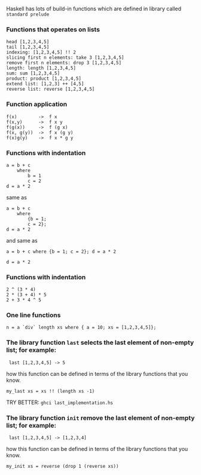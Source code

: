 Haskell has lots of build-in functions which are defined in library called `standard prelude`

###  Functions that operates on lists
```
head [1,2,3,4,5]
tail [1,2,3,4,5]
indexing: [1,2,3,4,5] !! 2
slicing first n elements: take 3 [1,2,3,4,5]
remove first n elements: drop 3 [1,2,3,4,5]
length: length [1,2,3,4,5]
sum: sum [1,2,3,4,5]
product: product [1,2,3,4,5]
extend list: [1,2,3] ++ [4,5]
reverse list: reverse [1,2,3,4,5]

```
###  Function application 
```
f(x)        ->  f x
f(x,y)      ->  f x y 
f(g(x))     ->  f (g x)
f(x, g(y))  ->  f x (g y)
f(x)g(y)    ->  f x * g y
```

###  Functions with indentation 
```
a = b + c 
    where 
        b = 1
        c = 2
d = a * 2
```
same as
```
a = b + c 
    where 
        {b = 1;
        c = 2};
d = a * 2
```
and same as
```
a = b + c where {b = 1; c = 2}; d = a * 2 
        
d = a * 2
```
###  Functions with indentation 
```
2 ^ (3 * 4)
2 * (3 + 4) * 5
2 + 3 * 4 ^ 5
```

###  One line functions
```
n = a `div` length xs where { a = 10; xs = [1,2,3,4,5]};
```

### The library function `last` selects the last element of non-empty list; for example:
``` last [1,2,3,4,5] -> 5```

how this function can be defined in terms of the library functions that you know.

```
my_last xs = xs !! (length xs -1)
```
TRY BETTER: ```ghci last_implementation.hs ```


### The library function `init` remove the last element of non-empty list; for example:
``` last [1,2,3,4,5] -> [1,2,3,4]```

how this function can be defined in terms of the library functions that you know.

```
my_init xs = reverse (drop 1 (reverse xs))
```
